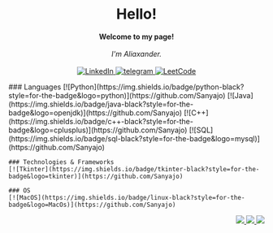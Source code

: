 <h1 align="center">Hello!</h1>

<p align="center">
    <b>Welcome to my page!</b><br><br>
    <i>
        I'm Aliaxander.<br>
    </i><br>
    <a href="https://www.linkedin.com/in/%D0%B0%D0%BB%D0%B5%D0%BA%D1%81%D0%B0%D0%BD%D0%B4%D1%80-%D1%81%D0%B0%D1%85%D0%B0%D1%86%D0%BA%D0%B8%D0%B9-2a505a271/">
        <img src="https://img.shields.io/badge/LinkedIn-blue?style=flat-square&logo=linkedin" alt="LinkedIn">
    </a>
    <a href="https://t.me/sanyajo">
        <img src="https://img.shields.io/badge/Email-blue?style=flat-square&logo=gmail&logoColor=white" alt="telegram">
    </a>
    <a href="https://leetcode.com/Sanyajo/">
        <img src="https://img.shields.io/badge/LeetCode-blue?style=flat-square&logo=LeetCode" alt="LeetCode">
    </a>
</p>

<p align="left">
    ### Languages
    [![Python](https://img.shields.io/badge/python-black?style=for-the-badge&logo=python)](https://github.com/Sanyajo)
    [![Java](https://img.shields.io/badge/java-black?style=for-the-badge&logo=openjdk)](https://github.com/Sanyajo)
    [![C++](https://img.shields.io/badge/c++-black?style=for-the-badge&logo=cplusplus)](https://github.com/Sanyajo)
    [![SQL](https://img.shields.io/badge/sql-black?style=for-the-badge&logo=mysql)](https://github.com/Sanyajo)
    
    ### Technologies & Frameworks
    [![Tkinter](https://img.shields.io/badge/tkinter-black?style=for-the-badge&logo=tkinter)](https://github.com/Sanyajo)
    
    ### OS
    [![MacOS](https://img.shields.io/badge/linux-black?style=for-the-badge&logo=MacOs)](https://github.com/Sanyajo)
</p>
<p align="right">
  <a href="https://github.com/Sanyajo">
    <img src="https://github-profile-summary-cards.vercel.app/api/cards/profile-details?username=sanyajo&theme=transparent" />
  </a>
  <a href="https://github.com/Sanyajo">
    <img src="https://github-readme-streak-stats.herokuapp.com/?user=sanyajo&hide_border=true&card_width=338&theme=transparent" />
  </a>
  <a href="https://github.com/Sanyajo">
    <img src="http://github-profile-summary-cards.vercel.app/api/cards/stats?username=sanyajo&theme=transparent" />
  </a>
</p>
    

